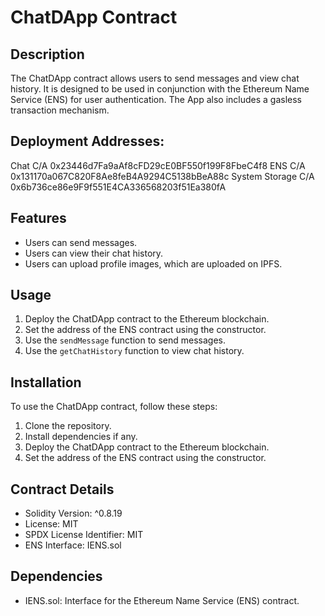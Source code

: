 # ChatDApp Contract

## Description
The ChatDApp contract allows users to send messages and view chat history. It is designed to be used in conjunction with the Ethereum Name Service (ENS) for user authentication. 
The App also includes a gasless transaction mechanism.

## Deployment Addresses: 
Chat C/A 0x23446d7Fa9aAf8cFD29cE0BF550f199F8FbeC4f8
ENS C/A 0x131170a067C820F8Ae8feB4A9294C5138bBeA88c
System Storage C/A 0x6b736ce86e9F9f551E4CA336568203f51Ea380fA

## Features
- Users can send messages.
- Users can view their chat history.
- Users can upload profile images, which are uploaded on IPFS. 

## Usage
1. Deploy the ChatDApp contract to the Ethereum blockchain.
2. Set the address of the ENS contract using the constructor.
3. Use the `sendMessage` function to send messages.
4. Use the `getChatHistory` function to view chat history.

## Installation
To use the ChatDApp contract, follow these steps:
1. Clone the repository.
2. Install dependencies if any.
3. Deploy the ChatDApp contract to the Ethereum blockchain.
4. Set the address of the ENS contract using the constructor.

## Contract Details
- Solidity Version: ^0.8.19
- License: MIT
- SPDX License Identifier: MIT
- ENS Interface: IENS.sol

## Dependencies
- IENS.sol: Interface for the Ethereum Name Service (ENS) contract.

